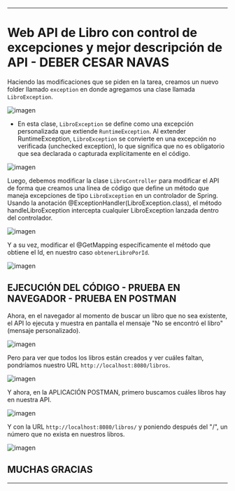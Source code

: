 
---

# Web API de Libro con control de excepciones y mejor descripción de API - DEBER CESAR NAVAS

Haciendo las modificaciones que se piden en la tarea, creamos un nuevo folder llamado ```exception``` en donde agregamos una clase llamada ```LibroException```.

![imagen](https://github.com/cesar-navasug/Web-API-de-Libro/assets/147842405/04a9a680-ab23-4459-b9d0-bb1f1a22a7e6)

- En esta clase, ```LibroException``` se define como una excepción personalizada que extiende ```RuntimeException```. Al extender RuntimeException, ```LibroException``` se convierte en una excepción no verificada (unchecked exception), lo que significa que no es obligatorio que sea declarada o capturada explícitamente en el código.

![imagen](https://github.com/cesar-navasug/Web-API-de-Libro/assets/147842405/ea8b1066-abd4-441d-a27a-6a60b247e3e0)

Luego, debemos modificar la clase ```LibroController``` para modificar el API de forma que creamos una línea de código que define un método que maneja excepciones de tipo ```LibroException``` en un controlador de Spring. Usando la anotación @ExceptionHandler(LibroException.class), el método handleLibroException intercepta cualquier LibroException lanzada dentro del controlador.

![imagen](https://github.com/cesar-navasug/Web-API-de-Libro/assets/147842405/251f1a10-a33b-46ab-8f52-c1d34f22f67a)

Y a su vez, modificar el @GetMapping específicamente el método que obtiene el Id, en nuestro caso ```obtenerLibroPorId```.

![imagen](https://github.com/cesar-navasug/Web-API-de-Libro/assets/147842405/54b2c484-e19e-4f88-a5ba-63f4d26f83fc)

## EJECUCIÓN DEL CÓDIGO - PRUEBA EN NAVEGADOR - PRUEBA EN POSTMAN

Ahora, en el navegador al momento de buscar un libro que no sea existente, el API lo ejecuta y muestra en pantalla el mensaje "No se encontró el libro" (mensaje personalizado).

![imagen](https://github.com/cesar-navasug/Web-API-de-Libro/assets/147842405/eaaca8dc-1e83-4d7f-81c3-0dddede9227a)

Pero para ver que todos los libros están creados y ver cuáles faltan, pondríamos nuestro URL ```http://localhost:8080/libros```.

![imagen](https://github.com/cesar-navasug/Web-API-de-Libro/assets/147842405/619b51ff-317a-47fb-84d8-82a7fd48f130)

Y ahora, en la APLICACIÓN POSTMAN, primero buscamos cuáles libros hay en nuestra API.

![imagen](https://github.com/cesar-navasug/Web-API-de-Libro/assets/147842405/d8ab93c3-8d0d-440b-8660-9a5012f87769)

Y con la URL ```http://localhost:8080/libros/``` y poniendo después del "/", un número que no exista en nuestros libros.

![imagen](https://github.com/cesar-navasug/Web-API-de-Libro/assets/147842405/26d40056-6459-42d3-88a5-e31cc6af0cdd)

## MUCHAS GRACIAS

---

